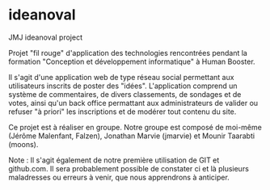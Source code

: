 # ideanoval
JMJ ideanoval project

Projet "fil rouge" d'application des technologies rencontrées pendant la formation "Conception et développement informatique" à Human Booster.

Il s'agit d'une application web de type réseau social permettant aux utilisateurs inscrits de poster des "idées". L'application comprend un système de commentaires, de divers classements, de sondages et de votes, ainsi qu'un back office permattant aux administrateurs de valider ou refuser "à priori" les inscriptions et de modérer tout contenu du site.

Ce projet est à réaliser en groupe. Notre groupe est composé de moi-même (Jérôme Malenfant, Falzen), Jonathan Marvie (jmarvie) et Mounir Taarabti (moons).

Note : Il s'agit également de notre première utilisation de GIT et github.com. Il sera probablement possible de constater ci et là plusieurs maladresses ou erreurs à venir, que nous apprendrons à anticiper.


